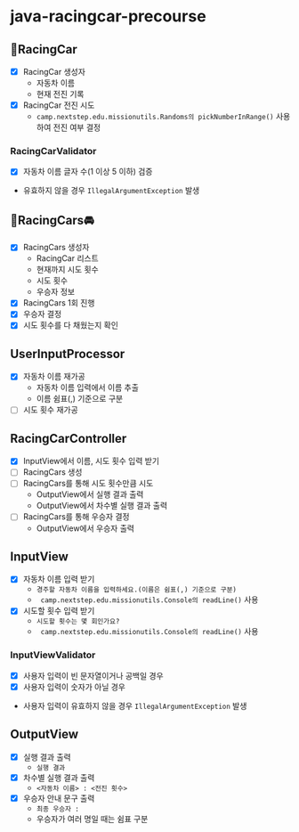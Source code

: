 # java-racingcar-precourse

## 🚗RacingCar

-[X] RacingCar 생성자
    - 자동차 이름
    - 현재 전진 기록
-[X] RacingCar 전진 시도
    - `camp.nextstep.edu.missionutils.Randoms의 pickNumberInRange()` 사용하여 전진 여부 결정

### RacingCarValidator

-[X] 자동차 이름 글자 수(1 이상 5 이하) 검증
- 유효하지 않을 경우 `IllegalArgumentException` 발생

## 🚖RacingCars🚘

-[X] RacingCars 생성자
    - RacingCar 리스트
    - 현재까지 시도 횟수
    - 시도 횟수
    - 우승자 정보
-[X] RacingCars 1회 진행
-[X] 우승자 결정
-[X] 시도 횟수를 다 채웠는지 확인

## UserInputProcessor

-[X] 자동차 이름 재가공
    - 자동차 이름 입력에서 이름 추출
    - 이름 쉼표(,) 기준으로 구분
-[ ] 시도 횟수 재가공

## RacingCarController

-[X] InputView에서 이름, 시도 횟수 입력 받기
-[ ] RacingCars 생성
-[ ] RacingCars를 통해 시도 횟수만큼 시도
    - OutputView에서 실행 결과 출력
    - OutputView에서 차수별 실행 결과 출력
-[ ] RacingCars를 통해 우승자 결정
    - OutputView에서 우승자 출력

## InputView

-[X] 자동차 이름 입력 받기
    - `경주할 자동차 이름을 입력하세요.(이름은 쉼표(,) 기준으로 구분)`
    - ` camp.nextstep.edu.missionutils.Console의 readLine()` 사용
-[X] 시도할 횟수 입력 받기
    - `시도할 횟수는 몇 회인가요?`
    - ` camp.nextstep.edu.missionutils.Console의 readLine()` 사용

### InputViewValidator

-[X] 사용자 입력이 빈 문자열이거나 공백일 경우
-[X] 사용자 입력이 숫자가 아닐 경우
- 사용자 입력이 유효하지 않을 경우 `IllegalArgumentException` 발생

## OutputView

-[X] 실행 결과 출력
    - `실행 결과`
-[X] 차수별 실행 결과 출력
    - `<자동차 이름> : <전진 횟수>`
-[X] 우승자 안내 문구 출력
    - `최종 우승자 : `
    - 우승자가 여러 명일 때는 쉼표 구분
